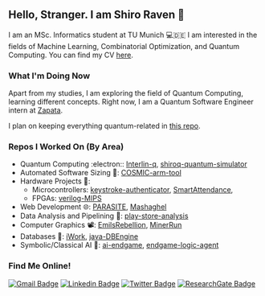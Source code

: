 ## Hello, Stranger. I am Shiro Raven :white_flower:

I am an MSc. Informatics student at TU Munich :computer::de: I am interested in the fields of Machine Learning, Combinatorial Optimization, and Quantum Computing. You can find my CV [here](https://drive.google.com/file/d/1EFo1c2Njz5dOO9gTeyblBK3Zn3l8Of0G/view?usp=sharing).

### What I'm Doing Now
Apart from my studies, I am exploring the field of Quantum Computing, learning different concepts. Right now, I am a Quantum Software Engineer intern at [Zapata](https://github.com/zapatacomputing).

I plan on keeping everything quantum-related in [this repo](https://github.com/Shiro-Raven/ShiroQ).

### Repos I Worked On (By Area)
- Quantum Computing :electron:: [Interlin-q](https://github.com/Interlin-q/Interlin-q), [shiroq-quantum-simulator](https://github.com/Shiro-Raven/shiroq-quantum-simulator)
- Automated Software Sizing :straight_ruler:: [COSMIC-arm-tool](https://github.com/Shiro-Raven/COSMIC-arm-tool)
- Hardware Projects :battery::
    - Microcontrollers: [keystroke-authenticator](https://github.com/Logician724/keystroke-authenticator), [SmartAttendance](https://github.com/Shiro-Raven/SmartAttendance), 
    - FPGAs: [verilog-MIPS](https://github.com/Shiro-Raven/verilog-MIPS)
- Web Development :globe_with_meridians:: [PARASITE](https://github.com/Shiro-Raven/PARASITE), [Mashaghel](https://github.com/Shiro-Raven/Mashaghel)
- Data Analysis and Pipelining :abacus:: [play-store-analysis](https://github.com/Logician724/play-store-analysis)
- Computer Graphics :film_projector:: [EmilsRebellion](https://github.com/Shiro-Raven/EmilsRebellion), [MinerRun](https://github.com/Logician724/MinerRun)
- Databases :minidisc:: [iWork](https://github.com/Shiro-Raven/iWork), [java-DBEngine](https://github.com/Shiro-Raven/java-DBEngine)
- Symbolic/Classical AI :checkered_flag:: [ai-endgame](https://github.com/Shiro-Raven/ai-endgame), [endgame-logic-agent](https://github.com/OmarElkilany/endgame-logic-agent)

### Find Me Online!
[![Gmail Badge](https://img.shields.io/badge/-Gmail-FFFFFF?style=flat-square&labelColor=FFFFFF&logo=gmail&logoColor=red)](mailto:amfa.darwish.97@gmail.com) [![Linkedin Badge](https://img.shields.io/badge/-LinkedIn-blue?style=flat-square&logo=Linkedin&logoColor=white)](https://www.linkedin.com/in/amfa-darwish/)  [![Twitter Badge](https://img.shields.io/badge/-Twitter-1ca0f1?style=flat-square&labelColor=1ca0f1&logo=twitter&logoColor=white)](https://twitter.com/shiro_raven_Q) [![ResearchGate Badge](https://img.shields.io/badge/-ResearchGate-00CCBB?style=flat-square&labelColor=00CCBB&logo=researchgate&logoColor=white)](https://www.researchgate.net/profile/Ahmed_Darwish45)
